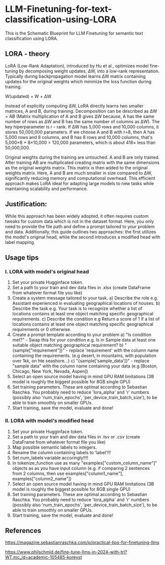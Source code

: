 # LLM-Finetuning-for-text-classification-using-LORA

This is the Schematic Blueprint for LLM Finetuning for semantic text classification using LORA. 

## LORA - theory
LoRA (Low-Rank Adaptation), introduced by Hu et al., optimizes model fine-tuning by decomposing weight updates, ΔW, into a low-rank representation. Typically during backpropagation model learns ΔW matrix containing updates for the original weights which minimize the loss function during training.

W(updated) = W + ΔW

Instead of explicitly computing ΔW, LoRA directly learns two smaller matrices, A and B, during training. Decomposition can be described as ΔW = AB (Matrix multiplication of A and B gives ΔW because, A has the same number of rows as ΔW and B has the same number of columns as ΔW). The key hiperparameter is r - rank. If ΔW has 5,000 rows and 10,000 columns, it stores 50,000,000 parameters. If we choose A and B with r=8, then A has 5,000 rows and 8 columns, and B has 8 rows and 10,000 columns, that's 5,000×8 + 8×10,000 = 120,000 parameters, which is about 416× less than 50,000,000.

Original weights during the training are untouched. A and B are only trained. After training AB are multiplicated creating matrix with the same dimensions as the original weights matrix. This matrix is then added to the original weights matrix.
Here, A and B are much smaller in size compared to ΔW, significantly reducing memory and computational overhead. This efficient approach makes LoRA ideal for adapting large models to new tasks while maintaining scalability and performance.

## **Justification:**
While this approach has been widely adopted, it often requires custom tweaks for custom data which is not in the dataset format. Here, you only need to provide the file path and define a prompt tailored to your problem and data. Additionally, this guide outlines two approaches: the first utilizes the model's original head, while the second introduces a modified head with label mapping.

## **Usage tips**
### I. LORA with model's original head
  1. Set your private Hugginface token.
  2. Set a path to your train and dev data files in .xlsx (create DataFrame from whatever format file you like)
  3. Create a system message tailored to your task.
    a) Describe the role e.g. Assistant experienced in evaluating geographical locations of houses.
    b) Describe the task e.g. Your task is to recognize whether a list of locations contains at least one object matching specific geographical requirements.
    c) Describe the condition e.g Return a score of 1 if a list of locations contains at least one object matching specific geographical requirements or 0 otherwise.
  4. Create a prompt template according to your problem
     a) "Is condition met?" - Swap this for your condition e.g. Is in Sample data at least one suitable object matching geographical requirement?
     b) "{sample["requirement"]}" - replace 'requirement' with the column name containing the requirements. (e.g desert, in mountains, with population over 1kk, on hte seashore...)
     c) "{sample['sample_data']}" - replace "sample data" with the column name containing your data (e.g [Boston, Chicago, New York, Nevada, Aspen])
  5. Select an open source model having in mind GPU RAM limitations (3B model is roughly the biggest possible for 8GB single GPU)
  6. Set training parameters. These are optimal according to Sebastian Raschka. You probably need to reduce 'lora_alpha' and 'r' numbers (possibly also 'num_train_epochs',
    'per_device_train_batch_size'), to be able to train smoothly on smaller GPUs.
  7. Start training, save the model, evaluate and done!


### II. LORA with model's modified head
  1. Set your private Hugginface token.
  2. Set a path to your train and dev data files in .tsv or .csv (create DataFrame from whatever format file you like)
  3. Map possible semantic labels to integers.
  4. Rename the column containing labels to 'label'!!!
  5. Set num_labels variable accoringly!!!!
  6. In tokenize_function use as many "examples["custom_column_name"]" objects as as you have input column (e.g. if comparing 2 sentences from 2 columns, then use examples["column1_name"], examples["column2_name"])
  7. Select an open source model having in mind GPU RAM limitations (3B model is roughly the biggest possible for 8GB single GPU)
  8. Set training parameters. These are optimal according to Sebastian Raschka. You probably need to reduce 'lora_alpha' and 'r' numbers (possibly also 'num_train_epochs',
    'per_device_train_batch_size'), to be able to train smoothly on smaller GPUs.
  9. Start training, save the model, evaluate and done!

## References
https://magazine.sebastianraschka.com/p/practical-tips-for-finetuning-llms

https://www.philschmid.de/fine-tune-llms-in-2024-with-trl?WT.mc_id=academic-105485-koreyst
